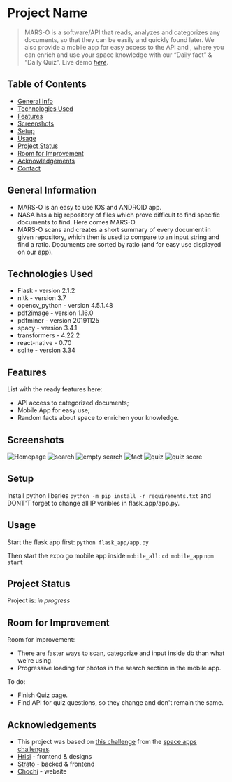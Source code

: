 # Project Name
> MARS-O is a software/API that reads, analyzes and categorizes any documents, so that they can be easily and quickly found later. We also provide a mobile app for easy access to the API and , where you can enrich and use your space knowledge with our “Daily fact” & “Daily Quiz”.
> Live demo [_here_](https://youtu.be/XvnFkB8lX58).

## Table of Contents
* [General Info](#general-information)
* [Technologies Used](#technologies-used)
* [Features](#features)
* [Screenshots](#screenshots)
* [Setup](#setup)
* [Usage](#usage)
* [Project Status](#project-status)
* [Room for Improvement](#room-for-improvement)
* [Acknowledgements](#acknowledgements)
* [Contact](#contact)
<!-- * [License](#license) -->


## General Information
- MARS-O is an easy to use IOS and ANDROID app.
- NASA has a big repository of files which prove difficult to find specific documents to find. Here comes MARS-O.
- MARS-O scans and creates a short summary of every document in given repository, which then is used to compare to an input string and find a ratio. Documents are sorted by ratio (and for easy use displayed on our app).


## Technologies Used
- Flask - version 2.1.2
- nltk - version 3.7
- opencv_python - version 4.5.1.48
- pdf2image - version 1.16.0
- pdfminer - version 20191125
- spacy - version 3.4.1
- transformers - 4.22.2
- react-native - 0.70
- sqlite - version 3.34


## Features
List with the ready features here:
- API access to categorized documents;
- Mobile App for easy use;
- Random facts about space to enrichen your knowledge.


## Screenshots
![Homepage](./imgs/homepage.png)
![search](./imgs/search.png)
![empty search](./imgs/search_empty.png)
![fact](./imgs/fact.png)
![quiz](./imgs/quiz.png)
![quiz score](./imgs/quiz_score.png)



## Setup

Install python libaries `python -m pip install -r requirements.txt` and DONT'T forget to change all IP varibles in flask_app/app.py.


## Usage

Start the flask app first:
`python flask_app/app.py`

Then start the expo go mobile app inside `mobile_all`:
`cd mobile_app`
`npm start`

## Project Status
Project is: _in progress_


## Room for Improvement
Room for improvement:
- There are faster ways to scan, categorize and input inside db than what we're using.
- Progressive loading for photos in the search section in the mobile app.

To do:
- Finish Quiz page.
- Find API for quiz questions, so they change and don't remain the same.


## Acknowledgements
- This project was based on [this challenge]([https://www.example.com](https://2022.spaceappschallenge.org/challenges/2022-challenges/science-legacy/details)) from the [space apps challenges](https://2022.spaceappschallenge.org/challenges/).
- [Hrisi](https://github.com/karakonchul) - frontend & designs
- [Strato](https://github.com/filio123321) - backed & frontend
- [Chochi](https://github.com/Chochi44) - website


